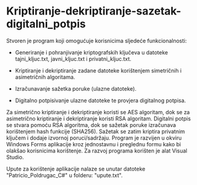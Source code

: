 # Kriptiranje-dekriptiranje-sazetak-digitalni_potpis

Stvoren je program koji omogućuje korisnicima sljedeće funkcionalnosti:

  * Generiranje i pohranjivanje kriptografskih ključeva u datoteke tajni_kljuc.txt, javni_kljuc.txt i privatni_kljuc.txt.
  
  * Kriptiranje i dekriptiranje zadane datoteke korištenjem simetričnih i asimetričnih algoritama.
  
  * Izračunavanje sažetka poruke (ulazne datoteke).
  
  * Digitalno potpisivanje ulazne datoteke te provjera digitalnog potpisa.
  
Za simetrično kriptiranje i dekriptiranje koristi se AES algoritam, dok se za asimetrično kriptiranje i dekriptiranje koristi RSA algoritam. Digitalni potpis se stvara pomoću RSA algoritma, dok se sažetak poruke izračunava korištenjem hash funkcije (SHA256). Sažetak se zatim kriptira privatnim ključem i dodaje izvornoj poruci/sadržaju. Program je razvijen u okviru Windows Forms aplikacije kroz jednostavnu i preglednu formu kako bi olakšao korisnicima korištenje. Za razvoj programa korišten je alat Visual Studio.

Upute za korištenje aplikacije nalaze se unutar datoteke "Patricio_Poldrugac_C#" u folderu: "upute.txt".
